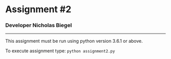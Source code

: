 # Assignment #2
### Developer Nicholas Biegel
---

This assignment must be run using python version 3.6.1 or above.

To execute assignment type: ```python assignment2.py```
